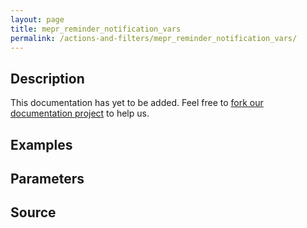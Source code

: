```yaml
---
layout: page
title: mepr_reminder_notification_vars
permalink: /actions-and-filters/mepr_reminder_notification_vars/
---
```


## Description

This documentation has yet to be added. Feel free to [fork our documentation project](https://github.com/caseproof/memberpress-docs) to help us.

## Examples


## Parameters


## Source

